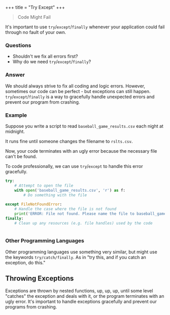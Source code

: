 +++
title = "Try Except"
+++

> Code Might Fail

It's important to use `try`/`except`/`finally` whenever your application 
could fail through no fault of your own.

### Questions

- Shouldn't we fix all errors first?
- Why do we need `try`/`except`/`finally`?

### Answer

We should always strive to fix all coding and logic errors. 
However, sometimes our code can be perfect - but exceptions can still happen. 
`try`/`except`/`finally` is a way to gracefully 
handle unexpected errors and prevent our program from crashing.

### Example

Suppose you write a script to read `baseball_game_results.csv` each night 
at midnight. 

It runs fine until someone changes the filename to `rslts.csv`. 

Now, your code terminates with an ugly error because the necessary file can't 
be found. 

To code professionally, we can use `try`/`except` to handle 
this error gracefully. 

```python
try:
    # Attempt to open the file
    with open('baseball_game_results.csv', 'r') as f:
        # Do something with the file
        
except FileNotFoundError:
    # Handle the case where the file is not found
    print('ERROR: File not found. Please name the file to baseball_game_results.csv')
finally:
    # Clean up any resources (e.g. file handles) used by the code
     
```

### Other Programming Languages

Other programming languages use something very similar, 
but  might use the keywords `try/catch/finally`. 
As in "try this, and if you catch an exception, do this."

## Throwing Exceptions

Exceptions are thrown by nested functions, up, up, up, 
until some level "catches" the exception and deals with it, 
or the program terminates with an ugly error.
 It's important to handle exceptions gracefully and 
 prevent our programs from crashing.